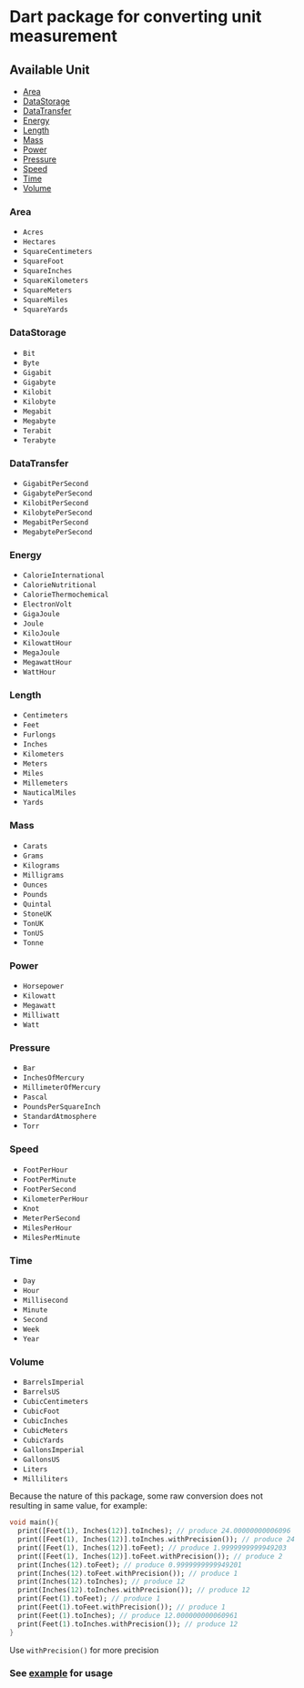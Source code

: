 # Dart package for converting unit measurement
## Available Unit

  + [Area](#area)
  + [DataStorage](#datastorage)
  + [DataTransfer](#datatransfer)
  + [Energy](#energy)
  + [Length](#length)
  + [Mass](#mass)
  + [Power](#power)
  + [Pressure](#pressure)
  + [Speed](#speed)
  + [Time](#time)
  + [Volume](#volume)

### Area
   - `Acres`
   - `Hectares`
   - `SquareCentimeters`
   - `SquareFoot`
   - `SquareInches`
   - `SquareKilometers`
   - `SquareMeters`
   - `SquareMiles`
   - `SquareYards`

### DataStorage
   - `Bit`
   - `Byte`
   - `Gigabit`
   - `Gigabyte`
   - `Kilobit`
   - `Kilobyte`
   - `Megabit`
   - `Megabyte`
   - `Terabit`
   - `Terabyte`

### DataTransfer
   - `GigabitPerSecond`
   - `GigabytePerSecond`
   - `KilobitPerSecond`
   - `KilobytePerSecond`
   - `MegabitPerSecond`
   - `MegabytePerSecond`

### Energy
   - `CalorieInternational`
   - `CalorieNutritional`
   - `CalorieThermochemical`
   - `ElectronVolt`
   - `GigaJoule`
   - `Joule`
   - `KiloJoule`
   - `KilowattHour`
   - `MegaJoule`
   - `MegawattHour`
   - `WattHour`

### Length
   - `Centimeters`
   - `Feet`
   - `Furlongs`
   - `Inches`
   - `Kilometers`
   - `Meters`
   - `Miles`
   - `Millemeters`
   - `NauticalMiles`
   - `Yards`

### Mass
   - `Carats`
   - `Grams`
   - `Kilograms`
   - `Milligrams`
   - `Ounces`
   - `Pounds`
   - `Quintal`
   - `StoneUK`
   - `TonUK`
   - `TonUS`
   - `Tonne`

### Power
   - `Horsepower`
   - `Kilowatt`
   - `Megawatt`
   - `Milliwatt`
   - `Watt`

### Pressure
   - `Bar`
   - `InchesOfMercury`
   - `MillimeterOfMercury`
   - `Pascal`
   - `PoundsPerSquareInch`
   - `StandardAtmosphere`
   - `Torr`

### Speed
   - `FootPerHour`
   - `FootPerMinute`
   - `FootPerSecond`
   - `KilometerPerHour`
   - `Knot`
   - `MeterPerSecond`
   - `MilesPerHour`
   - `MilesPerMinute`

### Time
   - `Day`
   - `Hour`
   - `Millisecond`
   - `Minute`
   - `Second`
   - `Week`
   - `Year`

### Volume
   - `BarrelsImperial`
   - `BarrelsUS`
   - `CubicCentimeters`
   - `CubicFoot`
   - `CubicInches`
   - `CubicMeters`
   - `CubicYards`
   - `GallonsImperial`
   - `GallonsUS`
   - `Liters`
   - `Milliliters`


Because the nature of this package, some raw conversion does not resulting in same value, for example:
```dart
void main(){
  print([Feet(1), Inches(12)].toInches); // produce 24.00000000006096
  print([Feet(1), Inches(12)].toInches.withPrecision()); // produce 24
  print([Feet(1), Inches(12)].toFeet); // produce 1.9999999999949203
  print([Feet(1), Inches(12)].toFeet.withPrecision()); // produce 2
  print(Inches(12).toFeet); // produce 0.9999999999949201
  print(Inches(12).toFeet.withPrecision()); // produce 1
  print(Inches(12).toInches); // produce 12
  print(Inches(12).toInches.withPrecision()); // produce 12
  print(Feet(1).toFeet); // produce 1
  print(Feet(1).toFeet.withPrecision()); // produce 1
  print(Feet(1).toInches); // produce 12.000000000060961
  print(Feet(1).toInches.withPrecision()); // produce 12
}
```
Use `withPrecision()` for more precision
### See [example](https://pub.dev/packages/super_measurement/example) for usage
